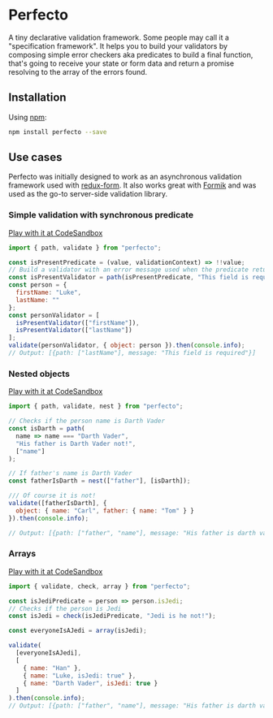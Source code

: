# Perfecto

A tiny declarative validation framework. Some people may call it a "specification framework". It helps you to
build your validators by composing simple error checkers aka predicates to build a final function, that's going
to receive your state or form data and return a promise resolving to the array of the errors found.

## Installation

Using [npm](https://www.npmjs.com/):

```bash
npm install perfecto --save
```

## Use cases

Perfecto was initially designed to work as an asynchronous validation framework used with [redux-form](https://redux-form.com/). It also works great with [Formik](https://github.com/jaredpalmer/formik) and was
used as the go-to server-side validation library.

### Simple validation with synchronous predicate

[Play with it at CodeSandbox](https://codesandbox.io/s/94zm4orvw4)

```js
import { path, validate } from "perfecto";

const isPresentPredicate = (value, validationContext) => !!value;
// Build a validator with an error message used when the predicate returns falsy value.
const isPresentValidator = path(isPresentPredicate, "This field is required");
const person = {
  firstName: "Luke",
  lastName: ""
};
const personValidator = [
  isPresentValidator(["firstName"]),
  isPresentValidator(["lastName"])
];
validate(personValidator, { object: person }).then(console.info);
// Output: [{path: ["lastName"], message: "This field is required"}]
```

### Nested objects

[Play with it at CodeSandbox](https://codesandbox.io/s/qvpzvk56q4)

```js
import { path, validate, nest } from "perfecto";

// Checks if the person name is Darth Vader
const isDarth = path(
  name => name === "Darth Vader",
  "His father is Darth Vader not!",
  ["name"]
);

// If father's name is Darth Vader
const fatherIsDarth = nest(["father"], [isDarth]);

/// Of course it is not!
validate([fatherIsDarth], {
  object: { name: "Carl", father: { name: "Tom" } }
}).then(console.info);

// Output: [{path: ["father", "name"], message: "His father is darth vader not!"}]
```

### Arrays

[Play with it at CodeSandbox](https://codesandbox.io/s/7k1r52vmox)

```js
import { validate, check, array } from "perfecto";

const isJediPredicate = person => person.isJedi;
// Checks if the person is Jedi
const isJedi = check(isJediPredicate, "Jedi is he not!");

const everyoneIsAJedi = array(isJedi);

validate(
  [everyoneIsAJedi],
  [
    { name: "Han" },
    { name: "Luke, isJedi: true" },
    { name: "Darth Vader", isJedi: true }
  ]
).then(console.info);
// Output: [{path: ["father", "name"], message: "His father is darth vader not!"}]
```
